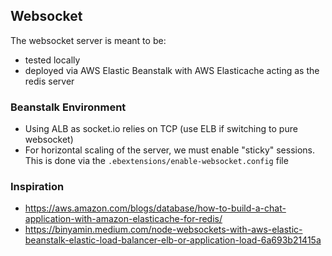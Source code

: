 ## Websocket

The websocket server is meant to be:
- tested locally
- deployed via AWS Elastic Beanstalk with AWS Elasticache acting as the redis server

### Beanstalk Environment

- Using ALB as socket.io relies on TCP (use ELB if switching to pure websocket)
- For horizontal scaling of the server, we must enable "sticky" sessions. This is done via the `.ebextensions/enable-websocket.config` file

### Inspiration

- https://aws.amazon.com/blogs/database/how-to-build-a-chat-application-with-amazon-elasticache-for-redis/
- https://binyamin.medium.com/node-websockets-with-aws-elastic-beanstalk-elastic-load-balancer-elb-or-application-load-6a693b21415a